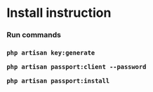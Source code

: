 
<h1>Install instruction</h1>

<h3>Run commands <h3>
    
    php artisan key:generate

    php artisan passport:client --password

    php artisan passport:install
    
    